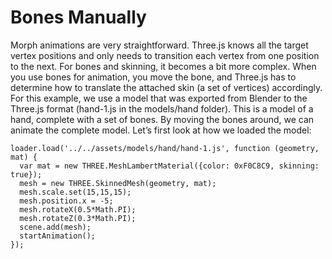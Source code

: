 # Bones Manually

Morph animations are very straightforward. Three.js knows all the target vertex positions and only needs to transition each vertex from one position to the next. For bones and skinning, it becomes a bit more complex. When you use bones for animation, you move the bone, and Three.js has to determine how to translate the attached skin (a set of vertices) accordingly. For this example, we use a model that was exported from Blender to the Three.js format (hand-1.js in the models/hand folder). This is a model of a hand, complete with a set of bones. By moving the bones around, we can animate the complete model. Let’s first look at how we loaded the model:

```
loader.load('../../assets/models/hand/hand-1.js', function (geometry, mat) {
  var mat = new THREE.MeshLambertMaterial({color: 0xF0C8C9, skinning: true});
  mesh = new THREE.SkinnedMesh(geometry, mat);
  mesh.scale.set(15,15,15);
  mesh.position.x = -5;
  mesh.rotateX(0.5*Math.PI);
  mesh.rotateZ(0.3*Math.PI);
  scene.add(mesh);
  startAnimation();
});
```
